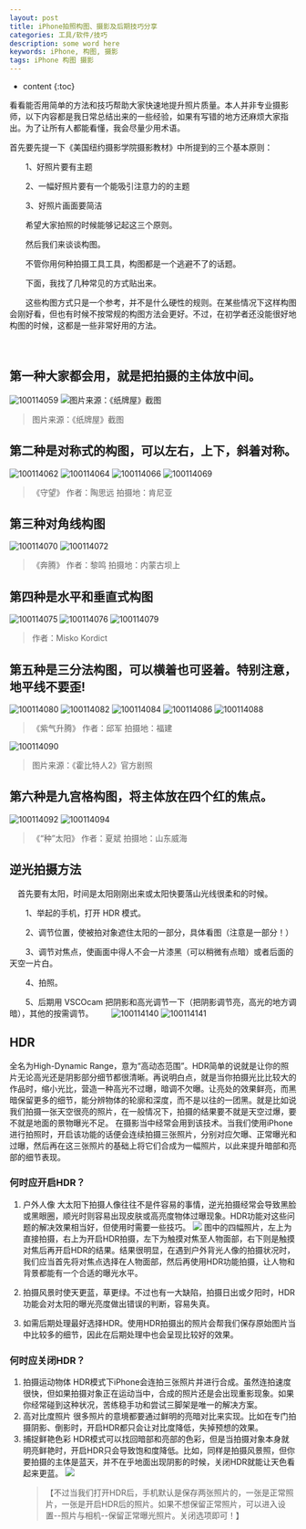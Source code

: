 ```yaml
---
layout: post
title: iPhone拍照构图、摄影及后期技巧分享
categories: 工具/软件/技巧
description: some word here
keywords: iPhone, 构图, 摄影
tags: iPhone 构图 摄影 
---
```

* content
{:toc}
<div class="postImg" style="background-image:url(http://ovl1kjv88.bkt.clouddn.com/media/c438e44aed5565ae.jpg)"></div>

看看能否用简单的方法和技巧帮助大家快速地提升照片质量。本人并非专业摄影师，以下内容都是我日常总结出来的一些经验，如果有写错的地方还麻烦大家指出。为了让所有人都能看懂，我会尽量少用术语。





首先要先提一下《美国纽约摄影学院摄影教材》中所提到的三个基本原则：

　　1、好照片要有主题

　　2、一幅好照片要有一个能吸引注意力的的主题

　　3、好照片画面要简洁

　　希望大家拍照的时候能够记起这三个原则。

　　然后我们来谈谈构图。

　　不管你用何种拍摄工具工具，构图都是一个逃避不了的话题。

　　下面，我找了几种常见的方式贴出来。

　　这些构图方式只是一个参考，并不是什么硬性的规则。在某些情况下这样构图会刚好看，但也有时候不按常规的构图方法会更好。不过，在初学者还没能很好地构图的时候，这都是一些非常好用的方法。

　　
## 第一种大家都会用，就是把拍摄的主体放中间。
![100114059](http://ovl1kjv88.bkt.clouddn.com/media/100114059.jpg)
![图片来源：《纸牌屋》截图](http://ovl1kjv88.bkt.clouddn.com/media/100114061.jpg)

> 图片来源：《纸牌屋》截图

## 第二种是对称式的构图，可以左右，上下，斜着对称。
![100114062](http://ovl1kjv88.bkt.clouddn.com/media/100114062-1.jpg)
![100114064](http://ovl1kjv88.bkt.clouddn.com/media/100114064-1.jpg)
![100114066](http://ovl1kjv88.bkt.clouddn.com/media/100114066-1.jpg)
![100114069](http://ovl1kjv88.bkt.clouddn.com/media/100114069-1.jpg)
> 《守望》 作者：陶思远 拍摄地：肯尼亚

## 第三种对角线构图
![100114070](http://ovl1kjv88.bkt.clouddn.com/media/100114070.jpg)
![100114072](http://ovl1kjv88.bkt.clouddn.com/media/100114072.jpg)

> 《奔腾》 作者：黎鸣 拍摄地：内蒙古坝上

## 第四种是水平和垂直式构图
![100114075](http://ovl1kjv88.bkt.clouddn.com/media/100114075.jpg)
![100114076](http://ovl1kjv88.bkt.clouddn.com/media/100114076.jpg)
![100114079](http://ovl1kjv88.bkt.clouddn.com/media/100114079.jpg)
> 作者：Misko Kordict

## 第五种是三分法构图，可以横着也可竖着。特别注意，地平线不要歪!
![100114080](http://ovl1kjv88.bkt.clouddn.com/media/100114080.jpg)
![100114082](http://ovl1kjv88.bkt.clouddn.com/media/100114082.jpg)
![100114084](http://ovl1kjv88.bkt.clouddn.com/media/100114084.jpg)
![100114086](http://ovl1kjv88.bkt.clouddn.com/media/100114086.jpg)
![100114088](http://ovl1kjv88.bkt.clouddn.com/media/100114088.jpg)
> 《紫气升腾》 作者：邱军 拍摄地：福建

![100114090](http://ovl1kjv88.bkt.clouddn.com/media/100114090.jpg)
> 图片来源：《霍比特人2》官方剧照

## 第六种是九宫格构图，将主体放在四个红的焦点。
![100114092](http://ovl1kjv88.bkt.clouddn.com/media/100114092.jpg)
![100114094](http://ovl1kjv88.bkt.clouddn.com/media/100114094.jpg)
> 《“种”太阳》 作者：夏斌 拍摄地：山东威海

## 逆光拍摄方法
　首先要有太阳，时间是太阳刚刚出来或太阳快要落山光线很柔和的时候。

　　1、举起的手机，打开 HDR 模式。

　　2、调节位置，使被拍对象遮住太阳的一部分，具体看图（注意是一部分！）

　　3、调节对焦点，使画面中得人不会一片漆黑（可以稍微有点暗）或者后面的天空一片白。

　　4、拍照。

　　5、后期用 VSCOcam 把阴影和高光调节一下（把阴影调节亮，高光的地方调暗），其他的按需调节。
　　![100114140](http://ovl1kjv88.bkt.clouddn.com/media/100114140.jpg)
![100114141](http://ovl1kjv88.bkt.clouddn.com/media/100114141.jpg)

## HDR

全名为High-Dynamic Range，意为“高动态范围”。HDR简单的说就是让你的照片无论高光还是阴影部分细节都很清晰。再说明白点，就是当你拍摄光比比较大的作品时，缩小光比，营造一种高光不过曝，暗调不欠曝。让亮处的效果鲜亮，而黑暗保留更多的细节，能分辨物体的轮廓和深度，而不是以往的一团黑。就是比如说我们拍摄一张天空很亮的照片，在一般情况下，拍摄的结果要不就是天空过爆，要不就是地面的景物曝光不足。
在摄影当中经常会用到该技术。当我们使用iPhone进行拍照时，开启该功能的话便会连续拍摄三张照片，分别对应欠曝、正常曝光和过曝，然后再在这三张照片的基础上将它们合成为一幅照片，以此来提升暗部和亮部的细节表现。

### 何时应开启HDR？

1.  户外人像
    大太阳下拍摄人像往往不是件容易的事情，逆光拍摄经常会导致黑脸或黑眼圈，顺光时则容易出现皮肤或高亮度物体过曝现象。HDR功能对这些问题的解决效果相当好，但使用时需要一些技巧。
    ![](http://ovl1kjv88.bkt.clouddn.com/media/110019ynwvldxtc33cwd63.jpg.png)
    图中的四幅照片，左上为直接拍摄，右上为开启HDR拍摄，左下为触摸对焦至人物面部，右下则是触摸对焦后再开启HDR的结果。结果很明显，在遇到户外背光人像的拍摄状况时，我们应当首先将对焦点选择在人物面部，然后再使用HDR功能拍摄，让人物和背景都能有一个合适的曝光水平。

2.  拍摄风景时使天更蓝，草更绿。不过也有一大缺陷，拍摄日出或夕阳时，HDR功能会对太阳的曝光亮度做出错误的判断，容易失真。
3.  如需后期处理最好选择HDR。使用HDR拍摄出的照片会帮我们保存原始图片当中比较多的细节，因此在后期处理中也会呈现比较好的效果。

### 何时应关闭HDR？

1.  拍摄运动物体
    HDR模式下iPhone会连拍三张照片并进行合成。虽然连拍速度很快，但如果拍摄对象正在运动当中，合成的照片还是会出现重影现象。如果你经常碰到这种状况，苦练稳手功和尝试三脚架是唯一的解决方案。
2.  高对比度照片
    很多照片的意境都要通过鲜明的亮暗对比来实现。比如在专门拍摄阴影、倒影时，开启HDR都只会让对比度降低，失掉预想的效果。
3.  捕捉鲜艳色彩
    HDR模式可以找回暗部和亮部的色彩，但是当拍摄对象本身就明亮鲜艳时，开启HDR只会导致饱和度降低。比如，同样是拍摄风景照，但你要拍摄的主体是蓝天，并不在乎地面出现阴影的时候，关闭HDR就能让天色看起来更蓝。
    ![](http://ovl1kjv88.bkt.clouddn.com/media/110020bczzwp4i004rw0iz.jpg.png)
    > 【不过当我们打开HDR后，手机默认是保存两张照片的，一张是正常照片，一张是开启HDR后的照片。如果不想保留正常照片，可以进入设置--照片与相机--保留正常曝光照片。关闭选项即可！】











